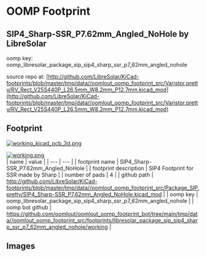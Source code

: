 # OOMP Footprint  
## SIP4_Sharp-SSR_P7.62mm_Angled_NoHole  by LibreSolar  
  
oomp key: oomp_libresolar_package_sip_sip4_sharp_ssr_p7_62mm_angled_nohole  
  
source repo at: [http://github.com/LibreSolar/KiCad-footprints/blob/master/tmp/data//oomlout_oomp_footprint_src/Varistor.pretty/RV_Rect_V25S440P_L26.5mm_W8.2mm_P12.7mm.kicad_mod](http://github.com/LibreSolar/KiCad-footprints/blob/master/tmp/data//oomlout_oomp_footprint_src/Varistor.pretty/RV_Rect_V25S440P_L26.5mm_W8.2mm_P12.7mm.kicad_mod)  
## Footprint  
  
[![working_kicad_pcb_3d.png](working_kicad_pcb_3d_600.png)](working_kicad_pcb_3d.png)  
  
[![working.png](working_600.png)](working.png)  
| name | value | 
| --- | --- | 
| footprint name | SIP4_Sharp-SSR_P7.62mm_Angled_NoHole | 
| footprint description | SIP4 Footprint for SSR made by Sharp | 
| number of pads | 4 | 
| github path | http://github.com/LibreSolar/KiCad-footprints/blob/master/tmp/data//oomlout_oomp_footprint_src/Package_SIP.pretty/SIP4_Sharp-SSR_P7.62mm_Angled_NoHole.kicad_mod | 
| oomp key | oomp_libresolar_package_sip_sip4_sharp_ssr_p7_62mm_angled_nohole | 
| oomp bot github | https://github.com/oomlout/oomlout_oomp_footprint_bot/tree/main/tmp/data//oomlout_oomp_footprint_src/footprints/libresolar_package_sip_sip4_sharp_ssr_p7_62mm_angled_nohole/working | 
## Images  

